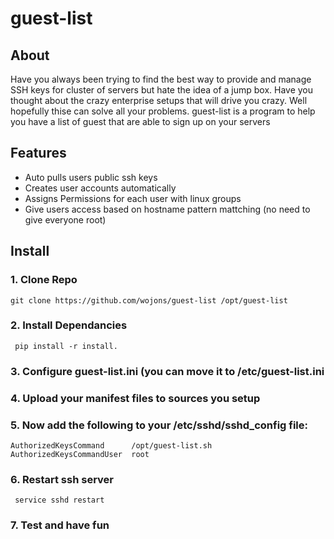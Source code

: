 # guest-list

## About
Have you always been trying to find the best way to provide and manage SSH keys for  cluster of servers but hate the idea of a jump box. Have you thought about the crazy enterprise setups that will drive you crazy. Well hopefully thise can solve all your problems. guest-list is a program to help you have a list of guest that are able to sign up on your servers

## Features
* Auto pulls users public ssh keys
* Creates user accounts automatically
* Assigns Permissions for each user with linux groups
* Give users access based on hostname pattern mattching (no need to give everyone root)

## Install

### 1. Clone Repo

```git clone https://github.com/wojons/guest-list /opt/guest-list```

### 2. Install Dependancies
``` pip install -r install.```

### 3. Configure guest-list.ini (you can move it to /etc/guest-list.ini


### 4. Upload your manifest files to sources you setup


### 5. Now add the following to your /etc/sshd/sshd_config file:

```
AuthorizedKeysCommand      /opt/guest-list.sh
AuthorizedKeysCommandUser  root
```

### 6. Restart ssh server

``` service sshd restart```

### 7. Test and have fun
